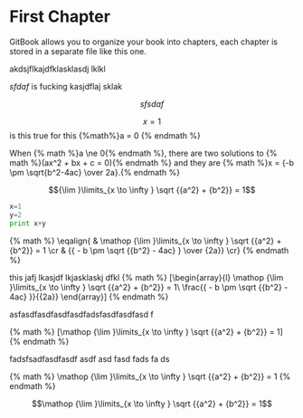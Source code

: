 # First Chapter



GitBook allows you to organize your book into chapters, each chapter is stored in a separate file like this one.

akdsjflkajdfklasklasdj lklkl

$sfdaf$ is fucking kasjdflaj sklak 

$$sfsdaf$$


$$x=1$$
is this true for this 
{%math%}a = 0 {% endmath %}

When {% math %}a \ne 0{% endmath %}, there are two solutions to {% math %}(ax^2 + bx + c = 0){% endmath %} and they are {% math %}x = {-b \pm \sqrt{b^2-4ac} \over 2a}.{% endmath %}


$${\lim }\limits_{x \to \infty } \sqrt {{a^2} + {b^2}}  = 1$$

```python
x=1
y=2
print x+y

```


{% math %}
\eqalign{
  & \mathop {\lim }\limits_{x \to \infty } \sqrt {{a^2} + {b^2}}  = 1  \cr 
  & {{ - b \pm \sqrt {{b^2} - 4ac} } \over {2a}} \cr}
{% endmath %}

this jafj lkasjdf lkjasklaskj dfkl
{% math %}
\[\begin{array}{l}
\mathop {\lim }\limits_{x \to \infty } \sqrt {{a^2} + {b^2}}  = 1\\
\frac{{ - b \pm \sqrt {{b^2} - 4ac} }}{{2a}}
\end{array}\]
{% endmath %}


asfasdfasdfasdfasdfadsfasdfasdfasd f

{% math %}
\[\mathop {\lim }\limits_{x \to \infty } \sqrt {{a^2} + {b^2}}  = 1\]
{% endmath %}


fadsfsadfasdfasdf asdf asd fasd fads fa ds

{% math %}
\mathop {\lim }\limits_{x \to \infty } \sqrt {{a^2} + {b^2}}  = 1
{% endmath %}

$$\mathop {\lim }\limits_{x \to \infty } \sqrt {{a^2} + {b^2}}  = 1$$

